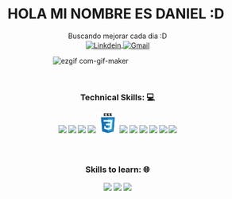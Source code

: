 <!-- Title -->
<h1 align="center">HOLA MI NOMBRE ES DANIEL :D
  <img src="" 
       width="30px">
  </h2></h1>


<!-- Quote -->
<p align="center">Buscando mejorar cada dia :D
  <br>
  <!-- Social Network -->
  
<a href="https://www.linkedin.com/in/josé-daniel-gómez-carrasco-698824213" rel="nofollow">
  <img align="center" 
       alt="Linkdein" 
       width="22px" 
       src="https://user-images.githubusercontent.com/55005374/103146171-312a4c00-470b-11eb-8839-992580bb8206.png" />
  </a>
  
<a href="mailto:ingjdgc27@gmail.com">
  <img align="center" 
       alt="Gmail" 
       width="22px" 
       src="https://user-images.githubusercontent.com/55005374/103146250-0d1b3a80-470c-11eb-8ead-a92232d45d6e.png" />
  </a>
</h1>




<!-- Background -->

&nbsp;&nbsp;&nbsp;&nbsp;&nbsp;&nbsp;&nbsp;&nbsp;&nbsp;&nbsp;&nbsp;&nbsp;&nbsp;&nbsp;&nbsp;&nbsp;&nbsp;&nbsp;&nbsp;&nbsp;&nbsp;&nbsp;&nbsp;&nbsp;&nbsp;&nbsp;&nbsp;&nbsp;&nbsp;&nbsp;
![ezgif com-gif-maker](https://media1.giphy.com/media/hJ3SrA06ghm80/giphy.gif?cid=790b7611442c7a6ffac7a8f9cf51a66933720f6159cedd91&rid=giphy.gif)

&nbsp;

<!-- Technical Skills -->
<p><H3 align="center"><strong> Technical Skills: 💻 </strong></p>
  
  <code><img height="40" src="https://cdn0.iconfinder.com/data/icons/social-network-9/50/12-128.png"></code>
  <code><img height="40" src="https://user-images.githubusercontent.com/55005374/103146278-8ca90980-470c-11eb-90bd-8e20951c9146.png"></code>
  <code><img height="40" src="https://user-images.githubusercontent.com/55005374/103146298-d98ce000-470c-11eb-973d-3ff9e1b90561.png"></code>
  <code><img height="40" src="https://user-images.githubusercontent.com/55005374/103146335-3d170d80-470d-11eb-9fce-ff775c77b96b.png"></code>
  <code><img height="40" src="https://raw.githubusercontent.com/github/explore/80688e429a7d4ef2fca1e82350fe8e3517d3494d/topics/css/css.png"></code> 
  <code><img height="40" src="https://user-images.githubusercontent.com/55005374/100187906-b7eecd80-2eae-11eb-8074-b65db8dfaecb.png"></code>
  <code><img height="40" src="https://www.apachefriends.org/images/xampp-logo-ac950edf.svg"></code>
  <code><img height="40" src="https://a.fsdn.com/allura/p/wampserver/icon?1529317791?&w=90"></code>
  <code><img height="40" src="https://cdn4.iconfinder.com/data/icons/logos-3/181/MySQL-128.png"></code>
  <code><img height="40" src="https://cdn4.iconfinder.com/data/icons/logos-3/568/php-logo-128.png"></code>
  <code><img height="40" src="https://user-images.githubusercontent.com/55005374/95688875-5dcdcd80-0bca-11eb-8915-b3cf9791ca3c.png"></code>

  </p>
  
&nbsp;  

  <!-- Skills to learn -->
<p><H3 align="center"><strong>Skills to learn: 🌐</strong></p>
  
  <code><img height="40" src="https://cdn1.iconfinder.com/data/icons/soleicons-fill-vol-1/64/reactjs_javascript_library_atom_atomic_react-128.png"></code>
  <code><img height="40" src="https://cdn1.iconfinder.com/data/icons/programing-development-8/24/vue_js_logo-128.png"></code>
  <code><img height="40" src="https://cdn3.iconfinder.com/data/icons/popular-services-brands/512/laravel-128.png"></code>  
 
  
  </p>


